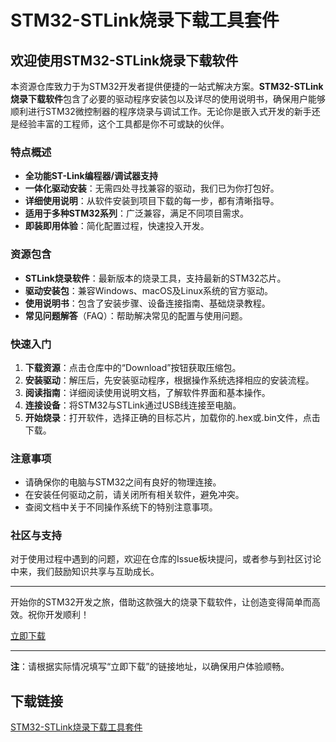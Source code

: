 # STM32-STLink烧录下载工具套件

## 欢迎使用STM32-STLink烧录下载软件

本资源仓库致力于为STM32开发者提供便捷的一站式解决方案。**STM32-STLink烧录下载软件**包含了必要的驱动程序安装包以及详尽的使用说明书，确保用户能够顺利进行STM32微控制器的程序烧录与调试工作。无论你是嵌入式开发的新手还是经验丰富的工程师，这个工具都是你不可或缺的伙伴。

### 特点概述

- **全功能ST-Link编程器/调试器支持**
- **一体化驱动安装**：无需四处寻找兼容的驱动，我们已为你打包好。
- **详细使用说明**：从软件安装到项目下载的每一步，都有清晰指导。
- **适用于多种STM32系列**：广泛兼容，满足不同项目需求。
- **即装即用体验**：简化配置过程，快速投入开发。

### 资源包含

- **STLink烧录软件**：最新版本的烧录工具，支持最新的STM32芯片。
- **驱动安装包**：兼容Windows、macOS及Linux系统的官方驱动。
- **使用说明书**：包含了安装步骤、设备连接指南、基础烧录教程。
- **常见问题解答**（FAQ）：帮助解决常见的配置与使用问题。

### 快速入门

1. **下载资源**：点击仓库中的“Download”按钮获取压缩包。
2. **安装驱动**：解压后，先安装驱动程序，根据操作系统选择相应的安装流程。
3. **阅读指南**：详细阅读使用说明文档，了解软件界面和基本操作。
4. **连接设备**：将STM32与STLink通过USB线连接至电脑。
5. **开始烧录**：打开软件，选择正确的目标芯片，加载你的.hex或.bin文件，点击下载。

### 注意事项

- 请确保你的电脑与STM32之间有良好的物理连接。
- 在安装任何驱动之前，请关闭所有相关软件，避免冲突。
- 查阅文档中关于不同操作系统下的特别注意事项。

### 社区与支持

对于使用过程中遇到的问题，欢迎在仓库的Issue板块提问，或者参与到社区讨论中来，我们鼓励知识共享与互助成长。

---

开始你的STM32开发之旅，借助这款强大的烧录下载软件，让创造变得简单而高效。祝你开发顺利！

[立即下载](#下载链接) <!--实际部署时需替换为具体链接-->

---

**注**：请根据实际情况填写“立即下载”的链接地址，以确保用户体验顺畅。

## 下载链接

[STM32-STLink烧录下载工具套件](https://pan.quark.cn/s/7cfb1d71fab9)